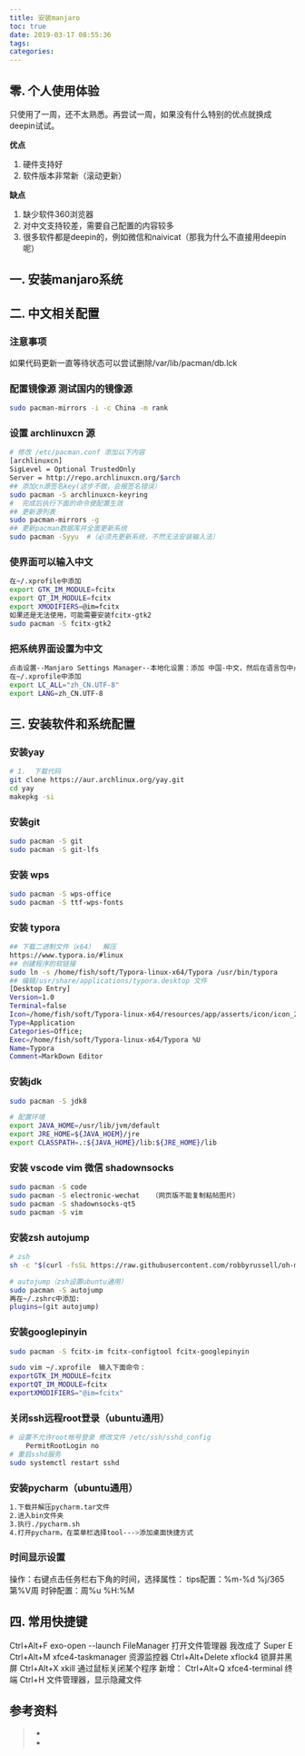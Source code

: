 ```yaml
---
title: 安装manjaro
toc: true
date: 2019-03-17 08:55:36
tags: 
categories:
---
```




## 零. 个人使用体验

只使用了一周，还不太熟悉。再尝试一周，如果没有什么特别的优点就换成deepin试试。

**优点**

1. 硬件支持好
2. 软件版本非常新（滚动更新）

**缺点**

1. 缺少软件360浏览器
2. 对中文支持较差，需要自己配置的内容较多
3. 很多软件都是deepin的，例如微信和naivicat（那我为什么不直接用deepin呢）

## 一. 安装manjaro系统



## 二. 中文相关配置

### 注意事项

如果代码更新一直等待状态可以尝试删除/var/lib/pacman/db.lck

### 配置镜像源 测试国内的镜像源

```bash
sudo pacman-mirrors -i -c China -m rank
```

### 设置 archlinuxcn 源

```bash
# 修改 /etc/pacman.conf 添加以下内容
[archlinuxcn]
SigLevel = Optional TrustedOnly
Server = http://repo.archlinuxcn.org/$arch
## 添加cn源签名key(这步不做，会报签名错误）
sudo pacman -S archlinuxcn-keyring
#  完成后执行下面的命令使配置生效
## 更新源列表
sudo pacman-mirrors -g
## 更新pacman数据库并全面更新系统
sudo pacman -Syyu  #（必须先更新系统，不然无法安装输入法）
```
### 使界面可以输入中文

```bash
在~/.xprofile中添加
export GTK_IM_MODULE=fcitx
export QT_IM_MODULE=fcitx
export XMODIFIERS=@im=fcitx
如果还是无法使用，可能需要安装fcitx-gtk2
sudo pacman -S fcitx-gtk2
```

### 把系统界面设置为中文

```bash
点击设置--Manjaro Settings Manager--本地化设置：添加 中国-中文，然后在语言包中点击安装软件包
在~/.xprofile中添加
export LC_ALL="zh_CN.UTF-8"
export LANG=zh_CN.UTF-8
```

## 三. 安装软件和系统配置

### 安装yay

```bash
# 1.  下载代码
git clone https://aur.archlinux.org/yay.git
cd yay
makepkg -si
```
### 安装git

```bash
sudo pacman -S git
sudo pacman -S git-lfs
```

### 安装 wps

```bash
sudo pacman -S wps-office
sudo pacman -S ttf-wps-fonts
```

### 安装 typora
```bash
## 下载二进制文件（x64）  解压
https://www.typora.io/#linux
## 创建程序的软链接
sudo ln -s /home/fish/soft/Typora-linux-x64/Typora /usr/bin/typora
## 编辑/usr/share/applications/typora.desktop 文件
[Desktop Entry]
Version=1.0
Terminal=false
Icon=/home/fish/soft/Typora-linux-x64/resources/app/asserts/icon/icon_256x256.png
Type=Application
Categories=Office;
Exec=/home/fish/soft/Typora-linux-x64/Typora %U
Name=Typora
Comment=MarkDown Editor
```

### 安装jdk

```bash
sudo pacman -S jdk8

# 配置环境
export JAVA_HOME=/usr/lib/jvm/default
export JRE_HOME=${JAVA_HOEM}/jre
export CLASSPATH=.:${JAVA_HOME}/lib:${JRE_HOME}/lib 
```

### 安装 vscode   vim   微信   shadownsocks    

```bash
sudo pacman -S code
sudo pacman -S electronic-wechat   （网页版不能复制粘帖图片）
sudo pacman -S shadownsocks-qt5
sudo pacman -S vim
```

### 安装zsh   autojump

```bash
# zsh
sh -c "$(curl -fsSL https://raw.githubusercontent.com/robbyrussell/oh-my-zsh/master/tools/install.sh)"

# autojump（zsh设置ubuntu通用）
sudo pacman -S autojump
再在~/.zshrc中添加:   
plugins=(git autojump)
```

### 安装googlepinyin

```bash
sudo pacman -S fcitx-im fcitx-configtool fcitx-googlepinyin

sudo vim ~/.xprofile  输入下面命令：
exportGTK_IM_MODULE=fcitx
exportQT_IM_MODULE=fcitx
exportXMODIFIERS="@im=fcitx"
```


### 关闭ssh远程root登录（ubuntu通用）

```bash
# 设置不允许root帐号登录 修改文件 /etc/ssh/sshd_config
	PermitRootLogin no
# 重启sshd服务
sudo systemctl restart sshd
```

### 安装pycharm（ubuntu通用）

```bash
1.下载并解压pycharm.tar文件
2.进入bin文件夹
3.执行./pycharm.sh
4.打开pycharm，在菜单栏选择tool--->添加桌面快捷方式
```

### 时间显示设置

操作：右键点击任务栏右下角的时间，选择属性：
tips配置：%m-%d   %j/365  第%V周
时钟配置：周%u %H:%M

## 四. 常用快捷键

Ctrl+Alt+F  exo-open --launch FileManager 打开文件管理器  我改成了 Super E
Ctrl+Alt+M  xfce4-taskmanager  资源监控器
Ctrl+Alt+Delete  xflock4  锁屏并黑屏
Ctrl+Alt+X  xkill  通过鼠标关闭某个程序
新增： Ctrl+Alt+Q xfce4-terminal  终端
Ctrl+H    文件管理器，显示隐藏文件

## 参考资料
> - []()
> - []()
